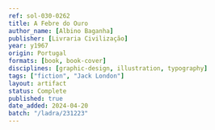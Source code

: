 ```yaml
---
ref: sol-030-0262
title: A Febre do Ouro
author_name: [Albino Baganha]
publisher: [Livraria Civilização]
year: y1967
origin: Portugal
formats: [book, book-cover]
disciplines: [graphic-design, illustration, typography]
tags: ["fiction", "Jack London"]
layout: artifact
status: Complete
published: true
date_added: 2024-04-20
batch: "/ladra/231223"
---
```

